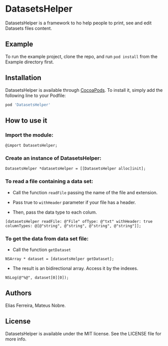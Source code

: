 # DatasetsHelper

DatasetsHelper is a framework to ho help people to print, see and edit Datasets files content.

## Example

To run the example project, clone the repo, and run `pod install` from the Example directory first.

## Installation

DatasetsHelper is available through [CocoaPods](https://cocoapods.org). To install
it, simply add the following line to your Podfile:

```ruby
pod 'DatasetsHelper'
```

## How to use it

### Import the module:

```objc
@import DatasetsHelper;
```

### Create an instance of DatasetsHelper:

```objc
DatasetsHelper *datasetsHelper = [[DatasetsHelper alloc]init];
```

### To read a file containing a data set:

* Call the function `readFile` passing the name of the file and extension.

* Pass true to `withHeader` parameter if your file has a header.

* Then, pass the data type to each colum.

```objc
[datasetsHelper readFile: @"File" ofType: @"txt" withHeader: true columnTypes: @[@"string", @"string", @"string", @"string"]];
```

### To get the data from data set file:

* Call the function `getDataset`

```objc
NSArray * dataset = [datasetsHelper getDataset];
```

* The result is an bidirectional array. Access it by the indexes.

```objc
NSLog(@"%@", dataset[0][0]);
```

## Authors

Elias Ferreira, Mateus Nobre.

## License

DatasetsHelper is available under the MIT license. See the LICENSE file for more info.
